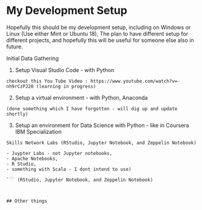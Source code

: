 # My Development Setup 

Hopefully this should be my development setup, including on Windows or Linux (Use either Mint or Ubuntu 18), 
The plan to have different setup for different projects, and hopefully this will be useful for someone else also in future.

Initial Data Gathering

1. Setup Visual Studio Code - with Python
``` Code
checkout this You Tube Video : https://www.youtube.com/watch?v=-nh9rCzPJ20 (learning in progress)
```

2. Setup a virtual environment - with Python, Anaconda
``` Code
(done something which I have forgotten - will dig up and update shortly)
``` 

3. Setup an environment for Data Science with Python - like in Coursera IBM Specialization
``` Code
Skills Network Labs (RStudio, Jupyter Notebook, and Zeppelin Notebook)

- Juypter Labs - not Jupyter notebooks, 
- Apache Notebooks, 
- R Studio, 
- something with Scala - I dont intend to use)

``` (RStudio, Jupyter Notebook, and Zeppelin Notebook)



## Other things



